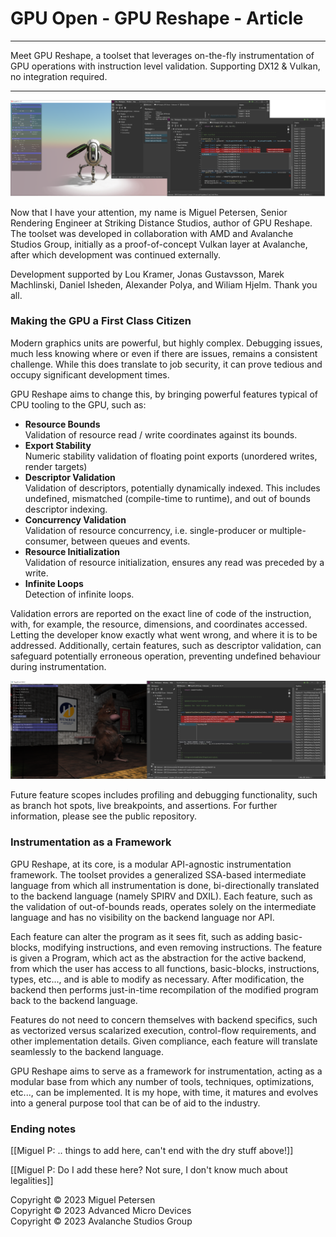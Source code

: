 
# GPU Open - GPU Reshape - Article

---

Meet GPU Reshape, a toolset that leverages on-the-fly instrumentation of GPU operations 
with instruction level validation. Supporting DX12 & Vulkan, no integration required.

---

![Cover.png](Cover.png)

Now that I have your attention, my name is Miguel Petersen, Senior Rendering Engineer at Striking Distance Studios, author of GPU Reshape.
The toolset was developed in collaboration with AMD and Avalanche Studios Group, initially as a proof-of-concept Vulkan layer at Avalanche, after which
development was continued externally.

Development supported by Lou Kramer, Jonas Gustavsson, Marek Machlinski, Daniel Isheden, Alexander Polya, and Wiliam Hjelm. Thank you all.

### Making the GPU a First Class Citizen

Modern graphics units are powerful, but highly complex. Debugging issues, much less knowing where or even if there are issues,
remains a consistent challenge. While this does translate to job security, it can prove tedious and occupy significant development times.

GPU Reshape aims to change this, by bringing powerful features typical of CPU tooling to the GPU, such as:
- **Resource Bounds** </br> Validation of resource read / write coordinates against its bounds.
- **Export Stability** </br> Numeric stability validation of floating point exports (unordered writes, render targets) 
- **Descriptor Validation** </br> Validation of descriptors, potentially dynamically indexed. This includes undefined, mismatched (compile-time to runtime), and out of bounds descriptor indexing.
- **Concurrency Validation** </br> Validation of resource concurrency, i.e. single-producer or multiple-consumer, between queues and events.
- **Resource Initialization** </br> Validation of resource initialization, ensures any read was preceded by a write.
- **Infinite Loops** </br> Detection of infinite loops.

Validation errors are reported on the exact line of code of the instruction, with, for example, the resource, dimensions, and coordinates
accessed. Letting the developer know exactly what went wrong, and where it is to be addressed. Additionally, certain features, such as
descriptor validation, can safeguard potentially erroneous operation, preventing undefined behaviour during instrumentation.

![FirstClassSectionStart.png](FirstClassSectionStart.png)

Future feature scopes includes profiling and debugging functionality, such as branch hot spots, live breakpoints, and assertions.
For further information, please see the public repository.

### Instrumentation as a Framework

GPU Reshape, at its core, is a modular API-agnostic instrumentation framework. 
The toolset provides a generalized SSA-based intermediate language from which all instrumentation is done, 
bi-directionally translated to the backend language (namely SPIRV and DXIL). Each feature, such as the validation of out-of-bounds reads, 
operates solely on the intermediate language and has no visibility on the backend language nor API.

Each feature can alter the program as it sees fit, such as adding basic-blocks, modifying instructions, 
and even removing instructions. The feature is given a Program, which act as the abstraction for the active backend, 
from which the user has access to all functions, basic-blocks, instructions, types, etc..., and is able to modify as 
necessary. After modification, the backend then performs just-in-time recompilation of the modified program back to 
the backend language.

Features do not need to concern themselves with backend specifics, such as vectorized versus scalarized execution, 
control-flow requirements, and other implementation details. Given compliance, each feature will translate seamlessly 
to the backend language.

GPU Reshape aims to serve as a framework for instrumentation, acting as a modular base from which any number of tools, 
techniques, optimizations, etc..., can be implemented. It is my hope, with time, it matures and evolves into a general purpose
tool that can be of aid to the industry.

### Ending notes 

[[Miguel P: .. things to add here, can't end with the dry stuff above!]]

[[Miguel P: Do I add these here? Not sure, I don't know much about legalities]]

Copyright © 2023 Miguel Petersen </br>
Copyright © 2023 Advanced Micro Devices </br>
Copyright © 2023 Avalanche Studios Group